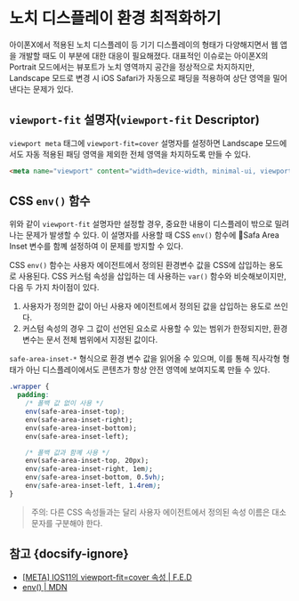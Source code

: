 # 노치 디스플레이 환경 최적화하기

아이폰X에서 적용된 노치 디스플레이 등 기기 디스플레이의 형태가 다양해지면서 웹 앱을 개발할 때도 이 부분에 대한 대응이 필요해졌다. 대표적인 이슈로는 아이폰X의 Portrait 모드에서는 뷰포트가 노치 영역까지 공간을 정상적으로 차지하지만, Landscape 모드로 변경 시 iOS Safari가 자동으로 패딩을 적용하여 상단 영역을 밀어낸다는 문제가 있다.

## `viewport-fit` 설명자(`viewport-fit` Descriptor)

`viewport meta` 태그에 `viewport-fit=cover` 설명자를 설정하면 Landscape 모드에서도 자동 적용된 패딩 영역을 제외한 전체 영역을 차지하도록 만들 수 있다.

```html
<meta name="viewport" content="width=device-width, minimal-ui, viewport-fit=cover">
```

## CSS `env()` 함수

위와 같이 `viewport-fit` 설명자만 설정할 경우, 중요한 내용이 디스플레이 밖으로 밀려나는 문제가 발생할 수 있다. 이 설명자를 사용할 때 CSS `env()` 함수에 Safa Area Inset 변수를 함꼐 설정하여 이 문제를 방지할 수 있다.

CSS `env()` 함수는 사용자 에이전트에서 정의된 환경변수 값을 CSS에 삽입하는 용도로 사용된다. CSS 커스텀 속성을 삽입하는 데 사용하는 `var()` 함수와 비슷해보이지만, 다음 두 가지 차이점이 있다.

1. 사용자가 정의한 값이 아닌 사용자 에이전트에서 정의된 값을 삽입하는 용도로 쓰인다.
2. 커스텀 속성의 경우 그 값이 선언된 요소로 사용할 수 있는 범위가 한정되지만, 환경 변수는 문서 전체 범위에서 지정된 값이다.

`safe-area-inset-*` 형식으로 환경 변수 값을 읽어올 수 있으며, 이를 통해 직사각형 형태가 아닌 디스플레이에서도 콘텐츠가 항상 안전 영역에 보여지도록 만들 수 있다.

```css
.wrapper {
  padding:
    /* 폴백 값 없이 사용 */
    env(safe-area-inset-top);
    env(safe-area-inset-right);
    env(safe-area-inset-bottom);
    env(safe-area-inset-left);

    /* 폴백 값과 함꼐 사용 */
    env(safe-area-inset-top, 20px);
    env(safe-area-inset-right, 1em);
    env(safe-area-inset-bottom, 0.5vh); 
    env(safe-area-inset-left, 1.4rem);
}
```

> 주의: 다른 CSS 속성들과는 달리 사용자 에이전트에서 정의된 속성 이름은 대소문자를 구분해야 한다.

## 참고 {docsify-ignore}

* [[META] IOS11의 viewport-fit=cover 속성 | F.E.D](https://frontdev.tistory.com/entry/META-IOS11%EC%9D%98-viewport-fitcover-%EC%86%8D%EC%84%B1)
* [env() | MDN](https://developer.mozilla.org/en-US/docs/Web/CSS/env)
